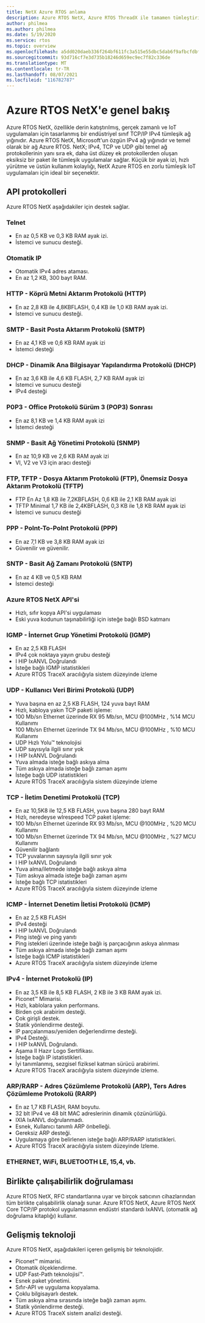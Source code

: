 ```yaml
---
title: NetX Azure RTOS anlama
description: Azure RTOS NetX, Azure RTOS ThreadX ile tamamen tümleştirilmiş ve desteklenen tüm işlemciler için kullanılabilen, TCP/IP protokolü standartlarının yüksek performanslı bir uygulamasıdır.
author: philmea
ms.author: philmea
ms.date: 5/19/2020
ms.service: rtos
ms.topic: overview
ms.openlocfilehash: a5dd020daeb336f264bf611fc3a515e55dbc5dab6f9afbcfdbf3733baa66de26
ms.sourcegitcommit: 93d716cf7e3d735b18246d659ec9ec7f82c336de
ms.translationtype: MT
ms.contentlocale: tr-TR
ms.lasthandoff: 08/07/2021
ms.locfileid: "116782787"
---
```

# <a name="overview-of-azure-rtos-netx"></a>Azure RTOS NetX'e genel bakış

Azure RTOS NetX, özellikle derin katıştırılmış, gerçek zamanlı ve IoT uygulamaları için tasarlanmış bir endüstriyel sınıf TCP/IP IPv4 tümleşik ağ yığınıdır. Azure RTOS NetX, Microsoft'un özgün IPv4 ağ yığınıdır ve temel olarak bir ağ Azure RTOS. NetX; IPv4, TCP ve UDP gibi temel ağ protokollerinin yanı sıra ek, daha üst düzey ek protokollerden oluşan eksiksiz bir paket ile tümleşik uygulamalar sağlar. Küçük bir ayak izi, hızlı yürütme ve üstün kullanım kolaylığı, NetX Azure RTOS en zorlu tümleşik IoT uygulamaları için ideal bir seçenektir.

## <a name="api-protocols"></a>API protokolleri
Azure RTOS NetX aşağıdakiler için destek sağlar.

### <a name="telnet"></a>Telnet

* En az 0,5 KB ve 0,3 KB RAM ayak izi.
* İstemci ve sunucu desteği.

### <a name="auto-ip"></a>Otomatik IP

* Otomatik IPv4 adres ataması.
* En az 1,2 KB, 300 bayt RAM.

### <a name="http---hypertext-transfer-protocolhttp"></a>HTTP - Köprü Metni Aktarım Protokolü (HTTP)

* En az 2,8 KB ile 4,8KBFLASH, 0,4 KB ile 1,0 KB RAM ayak izi.
* İstemci ve sunucu desteği.

### <a name="smtp---simple-mail-transfer-protocol-smtp"></a>SMTP - Basit Posta Aktarım Protokolü (SMTP)

* En az 4,1 KB ve 0,6 KB RAM ayak izi
* İstemci desteği

### <a name="dhcp---dynamic-host-configuration-protocol-dhcp"></a>DHCP - Dinamik Ana Bilgisayar Yapılandırma Protokolü (DHCP)

* En az 3,6 KB ile 4,6 KB FLASH, 2,7 KB RAM ayak izi
* İstemci ve sunucu desteği
* IPv4 desteği

### <a name="p0p3---post-office-protocol-version-3-pop3"></a>P0P3 - Office Protokolü Sürüm 3 (POP3) Sonrası

* En az 8,1 KB ve 1,4 KB RAM ayak izi
* İstemci desteği

### <a name="snmp---simple-network-management-protocol-snmp"></a>SNMP - Basit Ağ Yönetimi Protokolü (SNMP)

* En az 10,9 KB ve 2,6 KB RAM ayak izi
* VI, V2 ve V3 için aracı desteği

### <a name="ftp-tftp---file-transfer-protocol-ftp-trivial-file-transfer-protocol-tftp"></a>FTP, TFTP - Dosya Aktarım Protokolü (FTP), Önemsiz Dosya Aktarım Protokolü (TFTP)

* FTP En Az 1,8 KB ile 7,2KBFLASH, 0,6 KB ile 2,1 KB RAM ayak izi
* TFTP Minimal 1,7 KB ile 2,4KBFLASH, 0,3 KB ile 1,8 KB RAM ayak izi
* İstemci ve sunucu desteği

### <a name="ppp---polnt-to-point-protocol-ppp"></a>PPP - Polnt-To-PoInt Protokolü (PPP)

* En az 7,1 KB ve 3,8 KB RAM ayak izi
* Güvenilir ve güvenilir.

### <a name="sntp---simple-network-time-protocol-sntp"></a>SNTP - Basit Ağ Zamanı Protokolü (SNTP)

* En az 4 KB ve 0,5 KB RAM
* İstemci desteği

### <a name="azure-rtos-netx-api"></a>Azure RTOS NetX API'si

* Hızlı, sıfır kopya API'si uygulaması
* Eski yuva kodunun taşınabilirliği için isteğe bağlı BSD katmanı

### <a name="igmp---internet-group-management-protocol-igmp"></a>IGMP - İnternet Grup Yönetimi Protokolü (IGMP)

* En az 2,5 KB FLASH
* IPv4 çok noktaya yayın grubu desteği
* I HIP IxANVL Doğrulandı
* İsteğe bağlı IGMP istatistikleri
* Azure RTOS TraceX aracılığıyla sistem düzeyinde izleme

### <a name="udp---user-datagram-protocol-udp"></a>UDP - Kullanıcı Veri Birimi Protokolü (UDP)

* Yuva başına en az 2,5 KB FLASH, 124 yuva bayt RAM
* Hızlı, kabloya yakın TCP paketi işleme:
* 100 Mb/sn Ethernet üzerinde RX 95 Mb/sn, MCU @100MHz , %14 MCU Kullanımı
* 100 Mb/sn Ethernet üzerinde TX 94 Mb/sn, MCU @100MHz , %10 MCU Kullanımı
* UDP Hızlı Yolu™ teknolojisi
* UDP sayısıyla ilgili sınır yok
* I HIP IxANVL Doğrulandı
* Yuva almada isteğe bağlı askıya alma
* Tüm askıya almada isteğe bağlı zaman aşımı
* İsteğe bağlı UDP istatistikleri
* Azure RTOS TraceX aracılığıyla sistem düzeyinde izleme

### <a name="tcp---transmission-control-protocol-tcp"></a>TCP - İletim Denetimi Protokolü (TCP)

* En az 10,5K8 ile 12,5 KB FLASH, yuva başına 280 bayt RAM
* Hızlı, neredeyse wlrespeed TCP paket işleme:
* 100 Mb/sn Ethernet üzerinde RX 93 Mb/sn, MCU @100MHz , %20 MCU Kullanımı
* 100 Mb/sn Ethernet üzerinde TX 94 Mb/sn, MCU @100MHz , %27 MCU Kullanımı
* Güvenilir bağlantı
* TCP yuvalarının sayısıyla ilgili sınır yok
* I HIP IxANVL Doğrulandı
* Yuva alma/iletmede isteğe bağlı askıya alma
* Tüm askıya almada isteğe bağlı zaman aşımı
* İsteğe bağlı TCP istatistikleri
* Azure RTOS TraceX aracılığıyla sistem düzeyinde izleme

### <a name="icmp---internet-control-message-protocol-icmp"></a>ICMP - İnternet Denetim İletisi Protokolü (ICMP)

* En az 2,5 KB FLASH
* IPv4 desteği
* I HIP IxANVL Doğrulandı
* Ping isteği ve ping yanıtı
* Ping istekleri üzerinde isteğe bağlı iş parçacığının askıya alınması
* Tüm askıya almada isteğe bağlı zaman aşımı
* İsteğe bağlı ICMP istatistikleri
* Azure RTOS TraceX aracılığıyla sistem düzeyinde izleme

### <a name="ipv4---internet-protocol-ip"></a>IPv4 - İnternet Protokolü (IP)

* En az 3,5 KB ile 8,5 KB FLASH, 2 KB ile 3 KB RAM ayak izi.
* Piconet™ Mimarisi.
* Hızlı, kablolara yakın performans.
* Birden çok arabirim desteği.
* Çok girişli destek.
* Statik yönlendirme desteği.
* IP parçalanması/yeniden değerlendirme desteği.
* IPv4 Desteği.
* I HIP IxANVL Doğrulandı.
* Aşama II Hazır Logo Sertifikası.
* İsteğe bağlı IP istatistikleri.
* İyi tanımlanmış, sezgisel fiziksel katman sürücü arabirimi.
* Azure RTOS TraceX aracılığıyla sistem düzeyinde izleme.

### <a name="arprarp---address-resolution-protocol-arp-reverse-address-resolution-protocol-rarp"></a>ARP/RARP - Adres Çözümleme Protokolü (ARP), Ters Adres Çözümleme Protokolü (RARP)

* En az 1,7 KB FLASH, RAM boyutu.
* 32 blt IPv4 ve 48 blt MAC adreslerinin dinamik çözünürlüğü.
* IXIA IxANVL doğrulanmadı.
* Esnek, Kullanıcı tanımlı ARP önbelleği.
* Gereksiz ARP desteği.
* Uygulamaya göre belirlenen isteğe bağlı ARP/RARP istatistikleri.
* Azure RTOS TraceX aracılığıyla sistem düzeyinde Izleme.

### <a name="ethernet-wifi-bluetooth-le-154-etc"></a>ETHERNET, WiFi, BLUETOOTH LE, 15,4, vb.

## <a name="interoperability-verification"></a>Birlikte çalışabilirlik doğrulaması

Azure RTOS NetX, RFC standartlarına uyar ve birçok satıcının cihazlarından tüm birlikte çalışabilirlik olanağı sunar. Azure RTOS NetX, Azure RTOS NetX Core TCP/IP protokol uygulamasının endüstri standardı IxANVL (otomatik ağ doğrulama kitaplığı) kullanır.

## <a name="advanced-technology"></a>Gelişmiş teknoloji

Azure RTOS NetX, aşağıdakileri içeren gelişmiş bir teknolojidir.
* Piconet™ mimarisi.
* Otomatik ölçeklendirme.
* UDP Fast-Path teknolojisi™.
* Esnek paket yönetimi.
* Sıfır-API ve uygulama kopyalama.
* Çoklu bilgisayarlı destek.
* Tüm askıya alma sırasında isteğe bağlı zaman aşımı.
* Statik yönlendirme desteği.
* Azure RTOS TraceX sistem analizi desteği.
